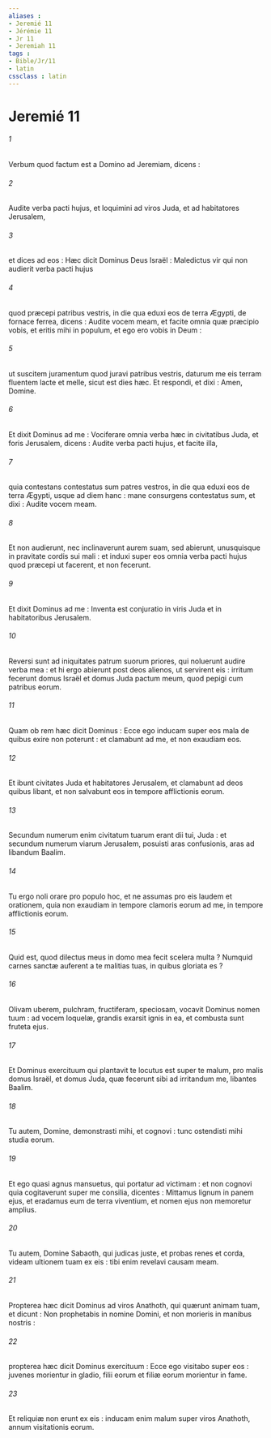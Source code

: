 ```yaml
---
aliases : 
- Jeremié 11
- Jérémie 11
- Jr 11
- Jeremiah 11
tags : 
- Bible/Jr/11
- latin
cssclass : latin
---
```


# Jeremié 11

###### 1
Verbum quod factum est a Domino ad Jeremiam, dicens :
###### 2
Audite verba pacti hujus, et loquimini ad viros Juda, et ad habitatores Jerusalem,
###### 3
et dices ad eos : Hæc dicit Dominus Deus Israël : Maledictus vir qui non audierit verba pacti hujus
###### 4
quod præcepi patribus vestris, in die qua eduxi eos de terra Ægypti, de fornace ferrea, dicens : Audite vocem meam, et facite omnia quæ præcipio vobis, et eritis mihi in populum, et ego ero vobis in Deum :
###### 5
ut suscitem juramentum quod juravi patribus vestris, daturum me eis terram fluentem lacte et melle, sicut est dies hæc. Et respondi, et dixi : Amen, Domine.
###### 6
Et dixit Dominus ad me : Vociferare omnia verba hæc in civitatibus Juda, et foris Jerusalem, dicens : Audite verba pacti hujus, et facite illa,
###### 7
quia contestans contestatus sum patres vestros, in die qua eduxi eos de terra Ægypti, usque ad diem hanc : mane consurgens contestatus sum, et dixi : Audite vocem meam.
###### 8
Et non audierunt, nec inclinaverunt aurem suam, sed abierunt, unusquisque in pravitate cordis sui mali : et induxi super eos omnia verba pacti hujus quod præcepi ut facerent, et non fecerunt.
###### 9
Et dixit Dominus ad me : Inventa est conjuratio in viris Juda et in habitatoribus Jerusalem.
###### 10
Reversi sunt ad iniquitates patrum suorum priores, qui noluerunt audire verba mea : et hi ergo abierunt post deos alienos, ut servirent eis : irritum fecerunt domus Israël et domus Juda pactum meum, quod pepigi cum patribus eorum.
###### 11
Quam ob rem hæc dicit Dominus : Ecce ego inducam super eos mala de quibus exire non poterunt : et clamabunt ad me, et non exaudiam eos.
###### 12
Et ibunt civitates Juda et habitatores Jerusalem, et clamabunt ad deos quibus libant, et non salvabunt eos in tempore afflictionis eorum.
###### 13
Secundum numerum enim civitatum tuarum erant dii tui, Juda : et secundum numerum viarum Jerusalem, posuisti aras confusionis, aras ad libandum Baalim.
###### 14
Tu ergo noli orare pro populo hoc, et ne assumas pro eis laudem et orationem, quia non exaudiam in tempore clamoris eorum ad me, in tempore afflictionis eorum.
###### 15
Quid est, quod dilectus meus in domo mea fecit scelera multa ? Numquid carnes sanctæ auferent a te malitias tuas, in quibus gloriata es ?
###### 16
Olivam uberem, pulchram, fructiferam, speciosam, vocavit Dominus nomen tuum : ad vocem loquelæ, grandis exarsit ignis in ea, et combusta sunt fruteta ejus.
###### 17
Et Dominus exercituum qui plantavit te locutus est super te malum, pro malis domus Israël, et domus Juda, quæ fecerunt sibi ad irritandum me, libantes Baalim.
###### 18
Tu autem, Domine, demonstrasti mihi, et cognovi : tunc ostendisti mihi studia eorum.
###### 19
Et ego quasi agnus mansuetus, qui portatur ad victimam : et non cognovi quia cogitaverunt super me consilia, dicentes : Mittamus lignum in panem ejus, et eradamus eum de terra viventium, et nomen ejus non memoretur amplius.
###### 20
Tu autem, Domine Sabaoth, qui judicas juste, et probas renes et corda, videam ultionem tuam ex eis : tibi enim revelavi causam meam.
###### 21
Propterea hæc dicit Dominus ad viros Anathoth, qui quærunt animam tuam, et dicunt : Non prophetabis in nomine Domini, et non morieris in manibus nostris :
###### 22
propterea hæc dicit Dominus exercituum : Ecce ego visitabo super eos : juvenes morientur in gladio, filii eorum et filiæ eorum morientur in fame.
###### 23
Et reliquiæ non erunt ex eis : inducam enim malum super viros Anathoth, annum visitationis eorum.
